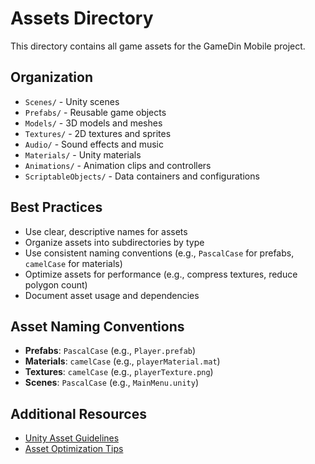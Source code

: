# Assets Directory

This directory contains all game assets for the GameDin Mobile project.

## Organization
- `Scenes/` - Unity scenes
- `Prefabs/` - Reusable game objects
- `Models/` - 3D models and meshes
- `Textures/` - 2D textures and sprites
- `Audio/` - Sound effects and music
- `Materials/` - Unity materials
- `Animations/` - Animation clips and controllers
- `ScriptableObjects/` - Data containers and configurations

## Best Practices
- Use clear, descriptive names for assets
- Organize assets into subdirectories by type
- Use consistent naming conventions (e.g., `PascalCase` for prefabs, `camelCase` for materials)
- Optimize assets for performance (e.g., compress textures, reduce polygon count)
- Document asset usage and dependencies

## Asset Naming Conventions
- **Prefabs**: `PascalCase` (e.g., `Player.prefab`)
- **Materials**: `camelCase` (e.g., `playerMaterial.mat`)
- **Textures**: `camelCase` (e.g., `playerTexture.png`)
- **Scenes**: `PascalCase` (e.g., `MainMenu.unity`)

## Additional Resources
- [Unity Asset Guidelines](https://docs.unity3d.com/Manual/AssetGuidelines.html)
- [Asset Optimization Tips](https://docs.unity3d.com/Manual/OptimizingGraphicsPerformance.html) 